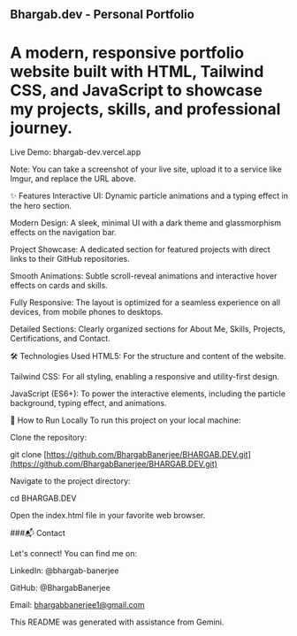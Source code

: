## Bhargab.dev - Personal Portfolio

# A modern, responsive portfolio website built with HTML, Tailwind CSS, and JavaScript to showcase my projects, skills, and professional journey.

Live Demo: bhargab-dev.vercel.app

Note: You can take a screenshot of your live site, upload it to a service like Imgur, and replace the URL above.

✨ Features
Interactive UI: Dynamic particle animations and a typing effect in the hero section.

Modern Design: A sleek, minimal UI with a dark theme and glassmorphism effects on the navigation bar.

Project Showcase: A dedicated section for featured projects with direct links to their GitHub repositories.

Smooth Animations: Subtle scroll-reveal animations and interactive hover effects on cards and skills.

Fully Responsive: The layout is optimized for a seamless experience on all devices, from mobile phones to desktops.

Detailed Sections: Clearly organized sections for About Me, Skills, Projects, Certifications, and Contact.

🛠️ Technologies Used
HTML5: For the structure and content of the website.

Tailwind CSS: For all styling, enabling a responsive and utility-first design.

JavaScript (ES6+): To power the interactive elements, including the particle background, typing effect, and animations.

🚀 How to Run Locally
To run this project on your local machine:

Clone the repository:

git clone [https://github.com/BhargabBanerjee/BHARGAB.DEV.git](https://github.com/BhargabBanerjee/BHARGAB.DEV.git)

Navigate to the project directory:

cd BHARGAB.DEV

Open the index.html file in your favorite web browser.

###📬 Contact

Let's connect! You can find me on:

LinkedIn: @bhargab-banerjee

GitHub: @BhargabBanerjee

Email: bhargabbanerjee1@gmail.com

This README was generated with assistance from Gemini.
